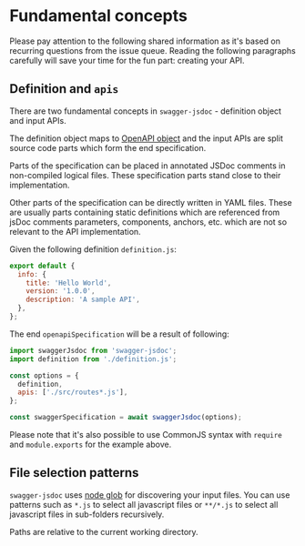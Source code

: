 # Fundamental concepts

Please pay attention to the following shared information as it's based on recurring questions from the issue queue. Reading the following paragraphs carefully will save your time for the fun part: creating your API.

## Definition and `apis`

There are two fundamental concepts in `swagger-jsdoc` - definition object and input APIs.

The definition object maps to [OpenAPI object](https://swagger.io/specification/#oasObject) and the input APIs are split source code parts which form the end specification.

Parts of the specification can be placed in annotated JSDoc comments in non-compiled logical files. These specification parts stand close to their implementation.

Other parts of the specification can be directly written in YAML files. These are usually parts containing static definitions which are referenced from jsDoc comments parameters, components, anchors, etc. which are not so relevant to the API implementation.

Given the following definition `definition.js`:

```javascript
export default {
  info: {
    title: 'Hello World',
    version: '1.0.0',
    description: 'A sample API',
  },
};
```

The end `openapiSpecification` will be a result of following:

```javascript
import swaggerJsdoc from 'swagger-jsdoc';
import definition from './definition.js';

const options = {
  definition,
  apis: ['./src/routes*.js'],
};

const swaggerSpecification = await swaggerJsdoc(options);
```

Please note that it's also possible to use CommonJS syntax with `require` and `module.exports` for the example above.

## File selection patterns

`swagger-jsdoc` uses [node glob](https://github.com/isaacs/node-glob) for discovering your input files. You can use patterns such as `*.js` to select all javascript files or `**/*.js` to select all javascript files in sub-folders recursively.

Paths are relative to the current working directory.
